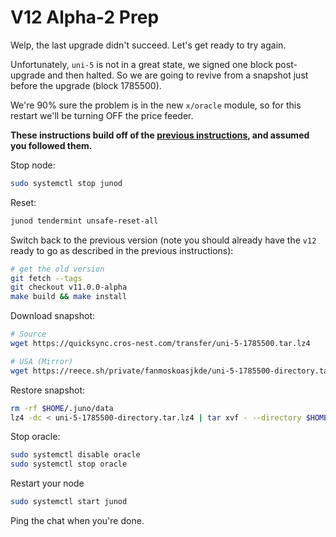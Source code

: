 # V12 Alpha-2 Prep

Welp, the last upgrade didn't succeed. Let's get ready to try again.

Unfortunately, `uni-5` is not in a great state, we signed one block post-upgrade and then halted. So we are going to revive from a snapshot just before the upgrade (block 1785500).

We're 90% sure the problem is in the new `x/oracle` module, so for this restart we'll be turning OFF the price feeder.

**These instructions build off of the [previous instructions](./03_V12_ALPHA_UPGRADE.md), and assumed you followed them.**

Stop node:

```sh
sudo systemctl stop junod
```

Reset:

```sh
junod tendermint unsafe-reset-all
```

Switch back to the previous version (note you should already have the `v12` ready to go as described in the previous instructions):

```sh
# get the old version
git fetch --tags
git checkout v11.0.0-alpha
make build && make install
```

Download snapshot:

```sh
# Source
wget https://quicksync.cros-nest.com/transfer/uni-5-1785500.tar.lz4

# USA (Mirror)
wget https://reece.sh/private/fanmoskoasjkde/uni-5-1785500-directory.tar.lz4
```

Restore snapshot:

```sh
rm -rf $HOME/.juno/data
lz4 -dc < uni-5-1785500-directory.tar.lz4 | tar xvf - --directory $HOME/.juno3
```

Stop oracle:

```sh
sudo systemctl disable oracle
sudo systemctl stop oracle
```

Restart your node

```sh
sudo systemctl start junod
```

Ping the chat when you're done.
